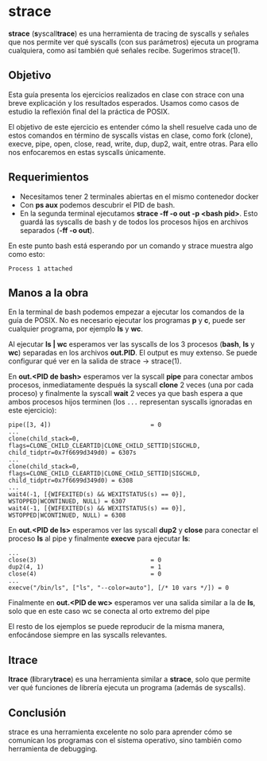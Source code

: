 # strace
**strace** (**s**yscall**trace**) es una herramienta de tracing de syscalls y señales que nos permite ver qué syscalls (con sus parámetros) ejecuta un programa cualquiera, como así también qué señales recibe. Sugerimos strace(1).

## Objetivo
Esta guía presenta los ejercicios realizados en clase con strace con una breve explicación y los resultados esperados. Usamos como casos de estudio la reflexión final del la práctica de POSIX.

El objetivo de este ejercicio es entender cómo la shell resuelve cada uno de estos comandos en término de syscalls vistas en clase, como fork (clone), execve, pipe, open, close, read, write, dup, dup2, wait, entre otras. Para ello nos enfocaremos en estas syscalls únicamente.

## Requerimientos
* Necesitamos tener 2 terminales abiertas en el mismo contenedor docker
* Con **ps aux** podemos descubrir el PID de bash.
* En la segunda terminal ejecutamos **strace -ff -o out -p \<bash pid\>**. Esto guardá las syscalls de bash y de todos los procesos hijos en archivos separados (**-ff -o out**).

En este punto bash está esperando por un comando y strace muestra algo como esto:

```
Process 1 attached
```

## Manos a la obra
En la terminal de bash podemos empezar a ejecutar los comandos de la guía de POSIX. No es necesario ejecutar los programas **p** y **c**, puede ser cualquier programa, por ejemplo **ls** y **wc**.

Al ejecutar **ls | wc** esperamos ver las syscalls de los 3 procesos (**bash**, **ls** y **wc**) separadas en los archivos **out.PID**. El output es muy extenso. Se puede configurar qué ver en la salida de strace -> strace(1).

En **out.\<PID de bash\>** esperamos ver la syscall **pipe** para conectar ambos procesos, inmediatamente después la syscall **clone** 2 veces (una por cada proceso) y finalmente la syscall **wait** 2 veces ya que bash espera a que ambos procesos hijos terminen (los `...` representan syscalls ignoradas en este ejercicio):

```
pipe([3, 4])                            = 0
...
clone(child_stack=0, flags=CLONE_CHILD_CLEARTID|CLONE_CHILD_SETTID|SIGCHLD, child_tidptr=0x7f6699d349d0) = 6307s
...
clone(child_stack=0, flags=CLONE_CHILD_CLEARTID|CLONE_CHILD_SETTID|SIGCHLD, child_tidptr=0x7f6699d349d0) = 6308
...
wait4(-1, [{WIFEXITED(s) && WEXITSTATUS(s) == 0}], WSTOPPED|WCONTINUED, NULL) = 6307
wait4(-1, [{WIFEXITED(s) && WEXITSTATUS(s) == 0}], WSTOPPED|WCONTINUED, NULL) = 6308
```

En **out.\<PID de ls\>** esperamos ver las syscall **dup2** y **close** para conectar el proceso **ls** al pipe y finalmente **execve** para ejecutar **ls**:

```
...
close(3)                                = 0
dup2(4, 1)                              = 1
close(4)                                = 0
...
execve("/bin/ls", ["ls", "--color=auto"], [/* 10 vars */]) = 0
```

Finalmente en **out.\<PID de wc\>** esperamos ver una salida similar a la de **ls**, solo que en este caso wc se conecta al orto extremo del pipe

El resto de los ejemplos se puede reproducir de la misma manera, enfocándose siempre en las syscalls relevantes.

## ltrace

**ltrace** (**l**ibrary**trace**) es una herramienta similar a **strace**, solo que permite ver qué funciones de librería ejecuta un programa (además de syscalls).

## Conclusión
strace es una herramienta excelente no solo para aprender cómo se comunican los programas con el sistema operativo, sino también como herramienta de debugging.
